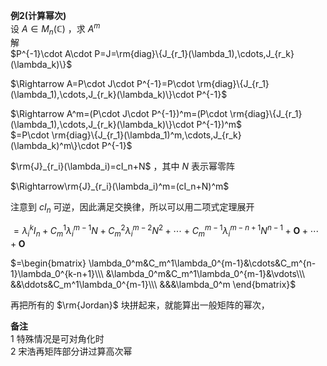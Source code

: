 **例2(计算幂次)**  
设 $A\in M_n(\mathbb{C})$ ，求 $A^m$  
解  
$P^{-1}\cdot A\cdot P=J=\rm{diag}\{J_{r_1}(\lambda_1),\cdots,J_{r_k}(\lambda_k)\}$  
  
$\Rightarrow A=P\cdot J\cdot P^{-1}=P\cdot \rm{diag}\{J_{r_1}(\lambda_1),\cdots,J_{r_k}(\lambda_k)\}\cdot P^{-1}$  
  
$\Rightarrow A^m=(P\cdot J\cdot P^{-1})^m=(P\cdot \rm{diag}\{J_{r_1}(\lambda_1),\cdots,J_{r_k}(\lambda_k)\}\cdot P^{-1})^m$  
$=P\cdot \rm{diag}\{J_{r_1}(\lambda_1)^m,\cdots,J_{r_k}(\lambda_k)^m\}\cdot P^{-1}$  
  
$\rm{J}_{r_i}(\lambda_i)=cI_n+N$ ，其中 $N$ 表示幂零阵  
  
$\Rightarrow\rm{J}_{r_i}(\lambda_i)^m=(cI_n+N)^m$  
  
注意到 $cI_n$ 可逆，因此满足交换律，所以可以用二项式定理展开  
  
$=\lambda_i^kI_n+C_m^1\lambda_i^{m-1}N+C_m^2\lambda_i^{m-2}N^2+\cdots+C_m^{m-1}\lambda_i^{m-n+1}N^{n-1}+\mathbf{O}+\cdots+\mathbf{O}$  
  
$=\begin{bmatrix}  
\lambda_0^m&C_m^1\lambda_0^{m-1}&\cdots&C_m^{n-1}\lambda_0^{k-n+1}\\\  
&\lambda_0^m&C_m^1\lambda_0^{m-1}&\vdots\\\  
&&\ddots&C_m^1\lambda_0^{m-1}\\\  
&&&\lambda_0^m  
\end{bmatrix}$  
  
再把所有的 $\rm{Jordan}$ 块拼起来，就能算出一般矩阵的幂次，  
  
**备注**  
1 特殊情况是可对角化时  
2 宋浩再矩阵部分讲过算高次幂  

